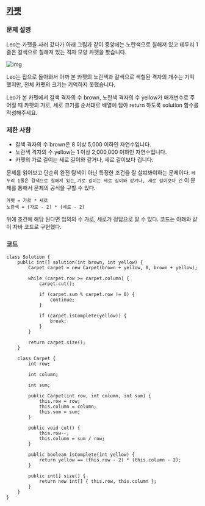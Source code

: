 ## [카펫](https://school.programmers.co.kr/learn/courses/30/lessons/42842?language=java)

### 문제 설명
Leo는 카펫을 사러 갔다가 아래 그림과 같이 중앙에는 노란색으로 칠해져 있고 테두리 1줄은 갈색으로 칠해져 있는 격자 모양 카펫을 봤습니다.

![img](https://grepp-programmers.s3.ap-northeast-2.amazonaws.com/files/production/b1ebb809-f333-4df2-bc81-02682900dc2d/carpet.png)

Leo는 집으로 돌아와서 아까 본 카펫의 노란색과 갈색으로 색칠된 격자의 개수는 기억했지만, 전체 카펫의 크기는 기억하지 못했습니다.

Leo가 본 카펫에서 갈색 격자의 수 brown, 노란색 격자의 수 yellow가 매개변수로 주어질 때 카펫의 가로, 세로 크기를 순서대로 배열에 담아 return 하도록 solution 함수를 작성해주세요.

### 제한 사항
* 갈색 격자의 수 brown은 8 이상 5,000 이하인 자연수입니다.
* 노란색 격자의 수 yellow는 1 이상 2,000,000 이하인 자연수입니다.
* 카펫의 가로 길이는 세로 길이와 같거나, 세로 길이보다 깁니다.

문제를 읽어보고 단순히 완전 탐색이 아닌 특정한 조건을 잘 살펴봐야하는 문제이다. `테두리 1줄은 갈색으로 칠해져 있는`, `가로 길이는 세로 길이와 같거나, 세로 길이보다 긴` 이 문제를 통해서 문제의 공식을 구할 수 있다.

```
카펫 = 가로 * 세로
노란색 = (가로 - 2) * (세로 - 2)
```

위에 조건에 해당 된다면 임의의 수 가로, 세로가 정답으로 알 수 있다. 코드는 아래와 같이 자바 코드로 구현했다.

### 코드
```
class Solution {
    public int[] solution(int brown, int yellow) {
        Carpet carpet = new Carpet(brown + yellow, 0, brown + yellow);
        
        while (carpet.row >= carpet.column) {
            carpet.cut();

            if (carpet.sum % carpet.row != 0) {
                continue;
            }

            if (carpet.isComplete(yellow)) {
                break;
            }
        }

        return carpet.size();
    }

    class Carpet {
        int row;

        int column;

        int sum;

        public Carpet(int row, int column, int sum) {
            this.row = row;
            this.column = column;
            this.sum = sum;
        }

        public void cut() {
            this.row--;
            this.column = sum / row;
        }

        public boolean isComplete(int yellow) {
            return yellow == (this.row - 2) * (this.column - 2);
        }

        public int[] size() {
            return new int[] { this.row, this.column };
        }
    }
}
```